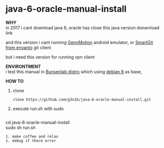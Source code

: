 # java-6-oracle-manual-install

__WHY__  
in 2017 i cant download java 6, oracle has close this java version donwnload link

and this version i cant running  [GenyMotion](https://www.genymotion.com/) android emulator, or [SmartGit from envanto](http://www.syntevo.com/smartgit/) git client

but i need this version for running vpn client   

__ENVIRONTMENT__  
i test this manual in [Bunsenlab distro](https://www.bunsenlabs.org/) which using [debian 8](https://www.debian.org/) as base,

__HOW TO__  
1. clone   
   ```
   clone https://github.com/g3n1k/java-6-oracle-manual-install.git
   ```
1. execute run.sh with sudo    
   ```
  cd java-6-oracle-manual-install    
  sudo sh run.sh
   ```
1. make coffee and relax
1. debug if there error
